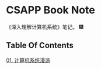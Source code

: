# CSAPP Book Note
《深入理解计算机系统》笔记。 :fireworks:

## Table Of Contents

[01. 计算机系统漫游](https://github.com/CnLzh/NoteBook/tree/main/CSAPP/01)